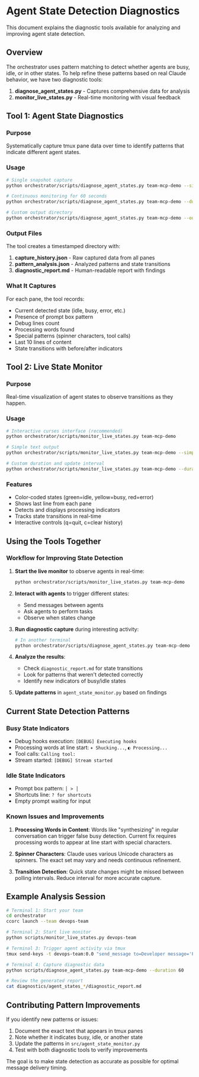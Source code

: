 # Agent State Detection Diagnostics

This document explains the diagnostic tools available for analyzing and improving agent state detection.

## Overview

The orchestrator uses pattern matching to detect whether agents are busy, idle, or in other states. To help refine these patterns based on real Claude behavior, we have two diagnostic tools:

1. **diagnose_agent_states.py** - Captures comprehensive data for analysis
2. **monitor_live_states.py** - Real-time monitoring with visual feedback

## Tool 1: Agent State Diagnostics

### Purpose
Systematically capture tmux pane data over time to identify patterns that indicate different agent states.

### Usage

```bash
# Single snapshot capture
python orchestrator/scripts/diagnose_agent_states.py team-mcp-demo --single

# Continuous monitoring for 60 seconds
python orchestrator/scripts/diagnose_agent_states.py team-mcp-demo --duration 60

# Custom output directory
python orchestrator/scripts/diagnose_agent_states.py team-mcp-demo --output-dir my-diagnostics
```

### Output Files

The tool creates a timestamped directory with:

1. **capture_history.json** - Raw captured data from all panes
2. **pattern_analysis.json** - Analyzed patterns and state transitions
3. **diagnostic_report.md** - Human-readable report with findings

### What It Captures

For each pane, the tool records:
- Current detected state (idle, busy, error, etc.)
- Presence of prompt box pattern
- Debug lines count
- Processing words found
- Special patterns (spinner characters, tool calls)
- Last 10 lines of content
- State transitions with before/after indicators

## Tool 2: Live State Monitor

### Purpose
Real-time visualization of agent states to observe transitions as they happen.

### Usage

```bash
# Interactive curses interface (recommended)
python orchestrator/scripts/monitor_live_states.py team-mcp-demo

# Simple text output
python orchestrator/scripts/monitor_live_states.py team-mcp-demo --simple

# Custom duration and update interval
python orchestrator/scripts/monitor_live_states.py team-mcp-demo --duration 600 --interval 0.25
```

### Features

- Color-coded states (green=idle, yellow=busy, red=error)
- Shows last line from each pane
- Detects and displays processing indicators
- Tracks state transitions in real-time
- Interactive controls (q=quit, c=clear history)

## Using the Tools Together

### Workflow for Improving State Detection

1. **Start the live monitor** to observe agents in real-time:
   ```bash
   python orchestrator/scripts/monitor_live_states.py team-mcp-demo
   ```

2. **Interact with agents** to trigger different states:
   - Send messages between agents
   - Ask agents to perform tasks
   - Observe when states change

3. **Run diagnostic capture** during interesting activity:
   ```bash
   # In another terminal
   python orchestrator/scripts/diagnose_agent_states.py team-mcp-demo --duration 30
   ```

4. **Analyze the results**:
   - Check `diagnostic_report.md` for state transitions
   - Look for patterns that weren't detected correctly
   - Identify new indicators of busy/idle states

5. **Update patterns** in `agent_state_monitor.py` based on findings

## Current State Detection Patterns

### Busy State Indicators
- Debug hooks execution: `[DEBUG] Executing hooks`
- Processing words at line start: `✶ Shucking...`, `◐ Processing...`
- Tool calls: `Calling tool:`
- Stream started: `[DEBUG] Stream started`

### Idle State Indicators
- Prompt box pattern: `│ > │`
- Shortcuts line: `? for shortcuts`
- Empty prompt waiting for input

### Known Issues and Improvements

1. **Processing Words in Content**: Words like "synthesizing" in regular conversation can trigger false busy detection. Current fix requires processing words to appear at line start with special characters.

2. **Spinner Characters**: Claude uses various Unicode characters as spinners. The exact set may vary and needs continuous refinement.

3. **Transition Detection**: Quick state changes might be missed between polling intervals. Reduce interval for more accurate capture.

## Example Analysis Session

```bash
# Terminal 1: Start your team
cd orchestrator
ccorc launch --team devops-team

# Terminal 2: Start live monitor  
python scripts/monitor_live_states.py devops-team

# Terminal 3: Trigger agent activity via tmux
tmux send-keys -t devops-team:0.0 "send_message to=Developer message='Please review this code'" Enter

# Terminal 4: Capture diagnostic data
python scripts/diagnose_agent_states.py team-mcp-demo --duration 60

# Review the generated report
cat diagnostics/agent_states_*/diagnostic_report.md
```

## Contributing Pattern Improvements

If you identify new patterns or issues:

1. Document the exact text that appears in tmux panes
2. Note whether it indicates busy, idle, or another state
3. Update the patterns in `src/agent_state_monitor.py`
4. Test with both diagnostic tools to verify improvements

The goal is to make state detection as accurate as possible for optimal message delivery timing.